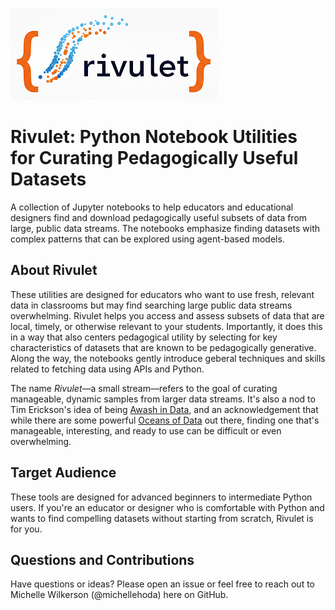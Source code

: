 ![Rivulet icon](rivulet.png)

# Rivulet: Python Notebook Utilities for Curating Pedagogically Useful Datasets

A collection of Jupyter notebooks to help educators and educational designers find 
and download pedagogically useful subsets of data from large, public data streams. 
The notebooks emphasize finding datasets with complex patterns that can be explored 
using agent-based models.

## About Rivulet

These utilities are designed for educators who want to use fresh, relevant data in 
classrooms but may find searching large public data streams overwhelming. Rivulet 
helps you access and assess subsets of data that are local, timely, or otherwise 
relevant to your students. Importantly, it does this in a way that also centers 
pedagogical utility by selecting for key characteristics of datasets that are known 
to be pedagogically generative. Along the way, the notebooks gently introduce 
geberal techniques and skills related to fetching data using APIs and Python. 

The name *Rivulet*—a small stream—refers to the goal of curating manageable, dynamic 
samples from larger data streams. It's also a nod to Tim Erickson's idea of being 
[Awash in Data](https://codap.xyz/awash/), and an acknowledgement that while there 
are some powerful [Oceans of Data](https://oceansofdata.org/) out there, finding 
one that's manageable, interesting, and ready to use can be difficult or even 
overwhelming.

## Target Audience

These tools are designed for advanced beginners to intermediate Python users. If 
you're an educator or designer who is comfortable with Python and wants to find 
compelling datasets without starting from scratch, Rivulet is for you.

## Questions and Contributions

Have questions or ideas? Please open an issue or feel free to reach out to 
Michelle Wilkerson (@michellehoda) here on GitHub.
